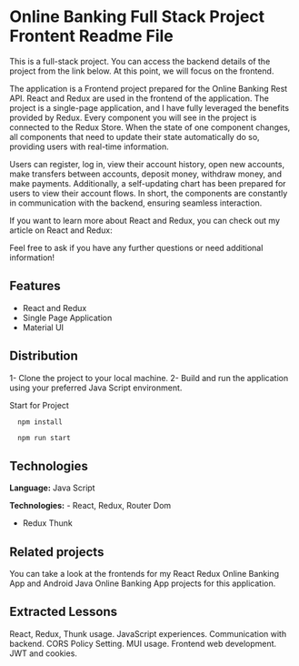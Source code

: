 # Online Banking Full Stack Project Frontent Readme File

This is a full-stack project. You can access the backend details of the project from the link below. At this point, we will focus on the frontend.

The application is a Frontend project prepared for the Online Banking Rest API. React and Redux are used in the frontend of the application. The project is a single-page application, and I have fully leveraged the benefits provided by Redux. Every component you will see in the project is connected to the Redux Store. When the state of one component changes, all components that need to update their state automatically do so, providing users with real-time information.

Users can register, log in, view their account history, open new accounts, make transfers between accounts, deposit money, withdraw money, and make payments. Additionally, a self-updating chart has been prepared for users to view their account flows. In short, the components are constantly in communication with the backend, ensuring seamless interaction.

If you want to learn more about React and Redux, you can check out my article on React and Redux:

Feel free to ask if you have any further questions or need additional information!

## Features

- React and Redux
- Single Page Application
- Material UI

## Distribution

1- Clone the project to your local machine.
2- Build and run the application using your preferred Java Script environment.

Start for Project

```terminal
  npm install
```

```bash
  npm run start
```

## Technologies

**Language:** Java Script

**Technologies:** - React, Redux, Router Dom

- Redux Thunk

## Related projects

You can take a look at the frontends for my React Redux Online Banking App and Android Java Online Banking App projects for this application.

## Extracted Lessons

React, Redux, Thunk usage. JavaScript experiences. Communication with backend. CORS Policy Setting. MUI usage. Frontend web development. JWT and cookies.
